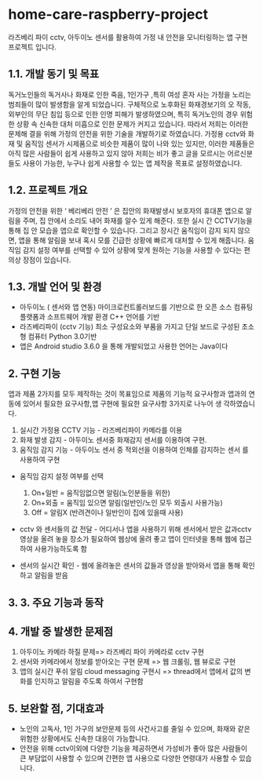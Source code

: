 # home-care-raspberry-project
라즈베리 파이 cctv, 아두이노 센서를 활용하여 가정 내 안전을 모니터링하는 앱 구현 프로젝트 입니다.


## 1.1. 개발 동기 및 목표 
독거노인들의 독거사나 화재로 인한 죽음, 1인가구 ,특히 여성 혼자 사는 가정을 노리는 범죄들이 많이 발생함을 알게 되었습니다. 구체적으로 노후화된 화재경보기의 오
작동, 외부인의 무단 침입 등으로 인한 인명 피해가 발생하였으며, 특히 독거노인의 경우 위험한 상황 속 신속한 대처 미흡으로 인한 문제가 커지고 있습니다. 따라서 저희는 이러한 문제해
결을 위해 가정의 안전을 위한 기술을 개발하기로 하였습니다.  가정용 cctv와 화재 및 움직임 센서가 시제품으로 비슷한 제품이 많이 나와 있는 있지만, 이러한 제품들은 아직 많은 사람들이 쉽게 사용하고 있지 않아 저희는 
비가 좋고 글을 모르시는 어르신분들도 사용이 가능한, 누구나 쉽게 사용할 수 있는 앱 제작을 목표로 설정하였습니다. 

## 1.2. 프로젝트 개요  
가정의 안전을 위한 ‘ 베리베리 안전 ’ 은 집안의 화재발생시 보호자의 휴대폰 앱으로 알림을 주며, 집 안에서 소리도 내어 화재를 알수 있게 해준다. 또한 실시
간 CCTV기능을 통해 집 안 모습을 앱으로 확인할 수 있습니다. 그리고 장시간 움직임이 감지 되지 않으면, 앱을 통해 알림을 보내 혹시 모를 긴급한 상황에 빠르게 대처할
수 있게 해줍니다. 움직임 감지 설정 여부를 선택할 수 있어 상황에 맞게 원하는 기능을 사용할 수 있다는 편의상 장점이 있습니다. 

## 1.3. 개발 언어 및 환경
* 아두이노 ( 센서와 앱 연동)
마이크로컨트롤러보드를 기반으로 한 오픈 소스 컴퓨팅 플랫폼과 소프트웨어 개발 환경
C++ 언어를 기반
* 라즈베리파이 (cctv 기능)
최소 구성요소와 부품을 가지고 단일 보드로 구성된 초소형 컴퓨터
Python 3.0기반
* 앱은 Android studio 3.6.0 을 통해 개발되었고 사용한 언어는 Java이다

## 2. 구현 기능  
앱과 제품 2가지를 모두 제작하는 것이 목표임으로 제품의 기능적 요구사항과 앱과의 연동에 있어서 필요한 요구사항,앱 구현에 필요한 요구사항 3가지로 나누어 생
각하였습니다.

1. 실시간 가정용 CCTV 기능 - 라즈베리파이 카메라를 이용
2. 화재 발생 감지 - 아두이노 센서중 화재감지 센서를 이용하여 구현.
3. 움직임 감지 기능 - 아두이노 센서 중 적외선을 이용하여 인체를 감지하는 센서
를 사용하여 구현

* 움직임 감지 설정 여부를 선택
  1. On+일반 = 움직임없으면 알림(노인분들을 위한)
  2. On+외출 = 움직임 있으면 알림(일반인/노인 모두 외출시 사용가능)
  3. Off = 알림X (반려견이나 일반인이 집에 있을때 사용)

* cctv 와 센서들의 값 전달 - 어디서나 앱을 사용하기 위해 센서에서 받은 값과cctv영상을 올려 놓을 장소가 필요하여 웹상에 올려
좋고 앱이 인터넷을 통해 웹에 접근하여 사용가능하도록 함
* 센서의 실시간 확인 - 웹에 올려놓은 센서의 값들과 영상을 받아와서 앱을 통해 확인하고 알림을 받음


## 3. 3. 주요 기능과 동작 


## 4. 개발 중 발생한 문제점 
1. 아두이노 카메라 하질 문제=> 라즈베리 파이 카메라로 cctv 구현 
2. 센서와 카메라에서 정보를 받아오는 구현 문제 => 웹 크롤링, 웹 뷰로로 구현 
3. 앱의 실시간 푸쉬 알림 cloud messaging 구현시  => thread에서 앱에서 값의 변화를 인지하고 알림을 주도록 하여서 구현함


## 5. 보완할 점, 기대효과 
*  노인의 고독사, 1인 가구의 보안문제 등의 사건사고를 줄일 수 있으며, 화재와 같은 위험한 상황에서도 신속한 대응이 가능합니다. 
* 안전을 위해 cctv이외에 다양한 기능을 제공하면서 
가성비가 좋아 많은 사람들이 큰 부담없이 사용할 수 있으며 간편한 앱 사용으로 다양한 연령대가 
사용할 수 있습니다.  

